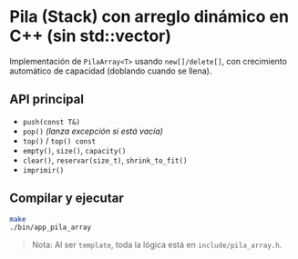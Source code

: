 # Pila (Stack) con arreglo dinámico en C++ (sin std::vector)

Implementación de `PilaArray<T>` usando `new[]/delete[]`, con crecimiento automático de capacidad (doblando cuando se llena).

## API principal
- `push(const T&)`
- `pop()` *(lanza excepción si está vacía)*
- `top()` / `top() const`
- `empty()`, `size()`, `capacity()`
- `clear()`, `reservar(size_t)`, `shrink_to_fit()`
- `imprimir()`

## Compilar y ejecutar
```bash
make
./bin/app_pila_array
```

> Nota: Al ser `template`, toda la lógica está en `include/pila_array.h`.
